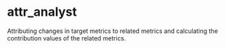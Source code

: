 # attr_analyst
Attributing changes in target metrics to related metrics and calculating the contribution values of the related metrics.
